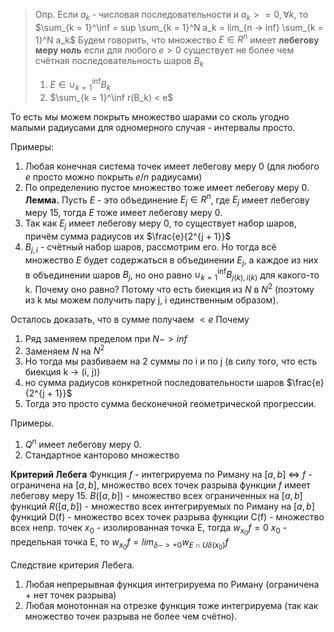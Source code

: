 > Опр. Если ${a_k}$ - числовая последовательности и $a_k >= 0, \forall k$, то $\sum_{k = 1}^\inf = sup \sum_{k = 1}^N a_k = lim_{n -> inf} \sum_{k = 1}^N a_k$
> Будем говорить, что множество $E \in R^n$ имеет **лебегову меру ноль** если для любого $e > 0$ существует не более чем счётная последовательность шаров $B_k$
> 1) $E \in \cup_{k = 1}^\inf B_k$
> 2) $\sum_{k = 1}^\inf r(B_k) < e$

То есть мы можем покрыть множество шарами со сколь угодно малыми радиусами для одномерного случая - интервалы просто.

Примеры:
1) Любая конечная система точек имеет лебегову меру 0 (для любого $e$ просто можно покрыть $e/n$ радиусами)
2) По определению пустое множество тоже имеет лебегову меру 0.
**Лемма.**
Пусть $E$ - это объединение $E_j \in R^n$, где $E_j$ имеет лебегову меру 15, тогда $E$ тоже имеет лебегову меру 0.
1) Так как $E_j$ имеет лебегову меру 0, то существует набор шаров, причём сумма радиусов их $\frac{e}{2^{j + 1}}$
2) $B_{j, i}$ - счётный набор шаров, рассмотрим его.
Но тогда всё множество $E$ будет содержаться в объединении $E_j$, а каждое из них в объединении шаров $B_j$, но оно равно $\cup_{k = 1}^\inf B_{j(k), i(k)}$ для какого-то k. Почему оно равно? Потому что есть биекция из $N$ в $N^2$ (поэтому из k мы можем получить пару j, i единственным образом).

Осталось доказать, что в сумме получаем $< e$
Почему
1) Ряд заменяем пределом при $N -> inf$
2) Заменяем $N$ на $N^2$
3) Но тогда мы разбиваем на 2 суммы по i и по j (в силу того, что есть биекция k -> (i, j))
4) но сумма радиусов конкретной последовательности шаров $\frac{e}{2^{j + 1}}$
5) Тогда это просто сумма бесконечной геометрической прогрессии.

Примеры.
1) $Q^n$ имеет лебегову меру 0.
2) Стандартное канторово множество 

**Критерий Лебега**
Функция $f$ - интегрируема по Риману на $[a, b]$ <=> $f$ - ограничена на $[a, b]$, множество всех точек разрыва функции $f$ имеет лебегову меру 15.
$B([a, b])$ - множество всех ограниченных на $[a, b]$ функций
$R([a, b])$ - множество всех интегрируемых по Риману на $[a, b]$ функций
D(f) - множество всех точек разрыва функции
C(f) - множество всех непр. точек
$x_0$ - изолированная точка E, тогда $w_{x_0}f = 0$
$x_0$ - предельная точка E, то $w_{x_0}f = lim_{\delta -> +0} w_{E \cap U\delta(x_0)}f$

Следствие критерия Лебега.
1) Любая непрерывная функция интегрируема по Риману (ограничена + нет точек разрыва)
2) Любая монотонная на отрезке функция тоже интегрируема (так как множество точек разрыва не более чем счётно).

